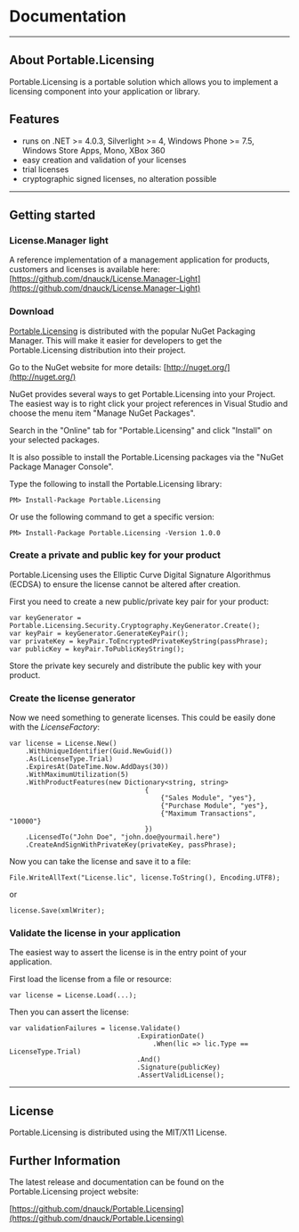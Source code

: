 # Documentation #

----------

## About Portable.Licensing ##

Portable.Licensing is a portable solution which allows you to implement a licensing component into your application or library.

## Features ##

- runs on .NET >= 4.0.3, Silverlight >= 4, Windows Phone >= 7.5, Windows Store Apps, Mono, XBox 360
- easy creation and validation of your licenses
- trial licenses
- cryptographic signed licenses, no alteration possible


----------


## Getting started ##

### License.Manager light ###

A reference implementation of a management application for products, customers and licenses is available here: [https://github.com/dnauck/License.Manager-Light](https://github.com/dnauck/License.Manager-Light)

### Download ###

[Portable.Licensing](https://nuget.org/packages/Portable.Licensing) is distributed with the popular NuGet Packaging Manager. This will make it easier for developers to get the Portable.Licensing distribution into their project.

Go to the NuGet website for more details: [http://nuget.org/](http://nuget.org/)

NuGet provides several ways to get Portable.Licensing into your Project. The easiest way is to right click your project references in Visual Studio and choose the menu item "Manage NuGet Packages".

Search in the "Online" tab for "Portable.Licensing" and click "Install" on your selected packages.

It is also possible to install the Portable.Licensing packages via the "NuGet Package Manager Console".

Type the following to install the Portable.Licensing library:

    PM> Install-Package Portable.Licensing

Or use the following command to get a specific version:

    PM> Install-Package Portable.Licensing -Version 1.0.0

### Create a private and public key for your product ###

Portable.Licensing uses the Elliptic Curve Digital Signature Algorithmus (ECDSA) to ensure the license cannot be altered after creation.

First you need to create a new public/private key pair for your product:

    var keyGenerator = Portable.Licensing.Security.Cryptography.KeyGenerator.Create(); 
    var keyPair = keyGenerator.GenerateKeyPair(); 
    var privateKey = keyPair.ToEncryptedPrivateKeyString(passPhrase);  
    var publicKey = keyPair.ToPublicKeyString();

Store the private key securely and distribute the public key with your product.


### Create the license generator ###


Now we need something to generate licenses. This could be easily done with the *LicenseFactory*:

    var license = License.New()  
        .WithUniqueIdentifier(Guid.NewGuid())  
        .As(LicenseType.Trial)  
        .ExpiresAt(DateTime.Now.AddDays(30))  
        .WithMaximumUtilization(5)  
        .WithProductFeatures(new Dictionary<string, string>  
                                      {  
                                          {"Sales Module", "yes"},  
                                          {"Purchase Module", "yes"},  
                                          {"Maximum Transactions", "10000"}  
                                      })  
        .LicensedTo("John Doe", "john.doe@yourmail.here")  
        .CreateAndSignWithPrivateKey(privateKey, passPhrase);

Now you can take the license and save it to a file:

    File.WriteAllText("License.lic", license.ToString(), Encoding.UTF8);

or

    license.Save(xmlWriter);  


### Validate the license in your application ###

The easiest way to assert the license is in the entry point of your application.

First load the license from a file or resource:

    var license = License.Load(...);

Then you can assert the license:

    var validationFailures = license.Validate()  
                                    .ExpirationDate()  
                                        .When(lic => lic.Type == LicenseType.Trial)  
                                    .And()  
                                    .Signature(publicKey)  
                                    .AssertValidLicense();

----------

## License ##

Portable.Licensing is distributed using the MIT/X11 License.

## Further Information ##

The latest release and documentation can be found on the Portable.Licensing project website:

[https://github.com/dnauck/Portable.Licensing](https://github.com/dnauck/Portable.Licensing)
